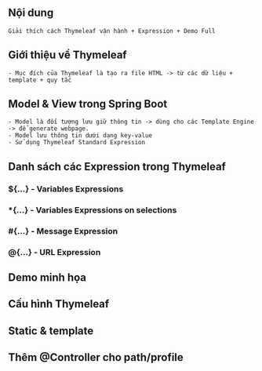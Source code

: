 ## Nội dung
    Giải thích cách Thymeleaf vận hành + Expression + Demo Full


## Giới thiệu về Thymeleaf
    - Mục đích của Thymeleaf là tạo ra file HTML -> từ các dữ liệu + template + quy tắc


## Model & View trong Spring Boot
    - Model là đối tượng lưu giữ thông tin -> dùng cho các Template Engine -> để generate webpage.
    - Model lưu thông tin dưới dạng key-value
    - Sử dụng Thymeleaf Standard Expression



## Danh sách các Expression trong Thymeleaf

### ${...} - Variables Expressions
    

### *{...} - Variables Expressions on selections


### #{...} - Message Expression


### @{...} - URL Expression


## Demo minh họa


## Cấu hình Thymeleaf


## Static & template


## Thêm @Controller cho path/profile



